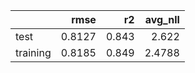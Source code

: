 |          |   rmse |    r2 |   avg_nll |
|:---------|-------:|------:|----------:|
| test     | 0.8127 | 0.843 |    2.622  |
| training | 0.8185 | 0.849 |    2.4788 |